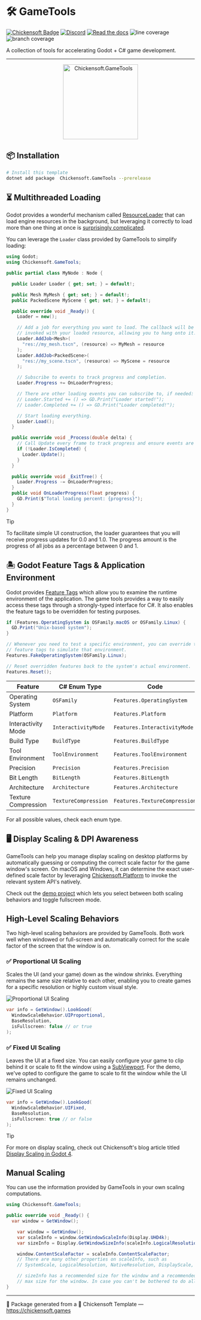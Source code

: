 # 🛠️ GameTools

[![Chickensoft Badge][chickensoft-badge]][chickensoft-website] [![Discord][discord-badge]][discord] [![Read the docs][read-the-docs-badge]][docs] ![line coverage][line-coverage] ![branch coverage][branch-coverage]

A collection of tools for accelerating Godot + C# game development.

---

<p align="center">
<img alt="Chickensoft.GameTools" src="Chickensoft.GameTools/icon.png" width="200">
</p>

## 📦 Installation

```sh
# Install this template
dotnet add package  Chickensoft.GameTools --prerelease
```

## ⏳ Multithreaded Loading

Godot provides a wonderful mechanism called [ResourceLoader] that can load engine resources in the background, but leveraging it correctly to load more than one thing at once is [surprisingly complicated](./Chickensoft.GameTools/src/Loader.cs).

You can leverage the `Loader` class provided by GameTools to simplify loading:

```csharp
using Godot;
using Chickensoft.GameTools;

public partial class MyNode : Node {

  public Loader Loader { get; set; } = default!;

  public Mesh MyMesh { get; set; } = default!;
  public PackedScene MyScene { get; set; } = default!;

  public override void _Ready() {
    Loader = new();

    // Add a job for everything you want to load. The callback will be
    // invoked with your loaded resource, allowing you to hang onto it.
    Loader.AddJob<Mesh>(
      "res://my_mesh.tscn", (resource) => MyMesh = resource
    );
    Loader.AddJob<PackedScene>(
      "res://my_scene.tscn", (resource) => MyScene = resource
    );

    // Subscribe to events to track progress and completion.
    Loader.Progress += OnLoaderProgress;

    // There are other loading events you can subscribe to, if needed:
    // Loader.Started += () => GD.Print("Loader started!");
    // Loader.Completed += () => GD.Print("Loader completed!");

    // Start loading everything.
    Loader.Load();
  }

  public override void _Process(double delta) {
    // Call Update every frame to track progress and ensure events are invoked.
    if (!Loader.IsCompleted) {
      Loader.Update();
    }
  }

  public override void _ExitTree() {
    Loader.Progress -= OnLoaderProgress;
  }
  public void OnLoaderProgress(float progress) {
    GD.Print($"Total loading percent: {progress}");
  }
}
```

> [!TIP]
> To facilitate simple UI construction, the loader guarantees that you will receive progress updates for 0.0 and 1.0. The progress amount is the progress of all jobs as a percentage between 0 and 1.

## 🏝️ Godot Feature Tags & Application Environment

Godot provides [Feature Tags] which allow you to examine the runtime environment of the application. The game tools provides a way to easily access these tags through a strongly-typed interface for C#. It also enables the feature tags to be overridden for testing purposes.

```csharp
if (Features.OperatingSystem is OSFamily.macOS or OSFamily.Linux) {
  GD.Print("Unix-based system");
}

// Whenever you need to test a specific environment, you can override the
// feature tags to simulate that environment.
Features.FakeOperatingSystem(OSFamily.Linux);

// Reset overridden features back to the system's actual environment.
Features.Reset();
```

| Feature             | C# Enum Type         | Code                          |
|---------------------|----------------------|-------------------------------|
| Operating System    | `OSFamily`           | `Features.OperatingSystem`    |
| Platform            | `Platform`           | `Features.Platform`           |
| Interactivity Mode  | `InteractivityMode`  | `Features.InteractivityMode`  |
| Build Type          | `BuildType`          | `Features.BuildType`          |
| Tool Environment    | `ToolEnvironment`    | `Features.ToolEnvironment`    |
| Precision           | `Precision`          | `Features.Precision`          |
| Bit Length          | `BitLength`          | `Features.BitLength`          |
| Architecture        | `Architecture`       | `Features.Architecture`       |
| Texture Compression | `TextureCompression` | `Features.TextureCompression` |

For all possible values, check each enum type.

## 🖥️ Display Scaling & DPI Awareness

GameTools can help you manage display scaling on desktop platforms by automatically guessing or computing the correct scale factor for the game window's screen. On macOS and Windows, it can determine the exact user-defined scale factor by leveraging [Chickensoft.Platform] to invoke the relevant system API's natively.

Check out the [demo project] which lets you select between both scaling behaviors and toggle fullscreen mode.

## High-Level Scaling Behaviors

Two high-level scaling behaviors are provided by GameTools. Both work well when windowed or full-screen and automatically correct for the scale factor of the screen that the window is on.

### ✅ Proportional UI Scaling

Scales the UI (and your game) down as the window shrinks. Everything remains the same size relative to each other, enabling you to create games for a specific resolution or highly custom visual style.

![Proportional UI Scaling](docs/proportional_ui.gif)

```csharp
var info = GetWindow().LookGood(
  WindowScaleBehavior.UIProportional,
  BaseResolution,
  isFullscreen: false // or true
);
```

### ✅ Fixed UI Scaling

Leaves the UI at a fixed size. You can easily configure your game to clip behind it or scale to fit the window using a [SubViewport]. For the demo, we've opted to configure the game to scale to fit the window while the UI remains unchanged.

![Fixed UI Scaling](docs/fixed_ui.gif)

```csharp
var info = GetWindow().LookGood(
  WindowScaleBehavior.UIFixed,
  BaseResolution,
  isFullscreen: true // or false
);
```

> [!TIP]
> For more on display scaling, check out Chickensoft's blog article titled [Display Scaling in Godot 4][display-scaling].
  
## Manual Scaling

You can use the information provided by GameTools in your own scaling computations.

```csharp
using Chickensoft.GameTools;

public override void _Ready() {
  var window = GetWindow();

    var window = GetWindow();
    var scaleInfo = window.GetWindowScaleInfo(Display.UHD4k);
    var sizeInfo = Display.GetWindowSizeInfo(scaleInfo.LogicalResolution);

    window.ContentScaleFactor = scaleInfo.ContentScaleFactor;
    // There are many other properties on scaleInfo, such as
    // SystemScale, LogicalResolution, NativeResolution, DisplayScale, etc.

    // sizeInfo has a recommended size for the window and a recommended min and
    // max size for the window. In case you can't be bothered to do all that.
}
```

---

🐣 Package generated from a 🐤 Chickensoft Template — <https://chickensoft.games>

[chickensoft-badge]: https://raw.githubusercontent.com/chickensoft-games/chickensoft_site/main/static/img/badges/chickensoft_badge.svg
[chickensoft-website]: https://chickensoft.games
[discord-badge]: https://raw.githubusercontent.com/chickensoft-games/chickensoft_site/main/static/img/badges/discord_badge.svg
[discord]: https://discord.gg/gSjaPgMmYW
[read-the-docs-badge]: https://raw.githubusercontent.com/chickensoft-games/chickensoft_site/main/static/img/badges/read_the_docs_badge.svg
[docs]: https://chickensoft.games/docsickensoft%20Discord-%237289DA.svg?style=flat&logo=discord&logoColor=white
[line-coverage]: Chickensoft.GameTools.Tests/badges/line_coverage.svg
[branch-coverage]: Chickensoft.GameTools.Tests/badges/branch_coverage.svg

[ResourceLoader]: https://docs.godotengine.org/en/stable/classes/class_resourceloader.html
[Chickensoft.Platform]: https://github.com/chickensoft-games/Platform
[Feature Tags]: https://docs.godotengine.org/en/stable/tutorials/export/feature_tags.html
[SubViewport]: https://docs.godotengine.org/en/stable/classes/class_subviewport.html
[demo project]: /Chickensoft.GameTools.Demo/src/
[display-scaling]: https://chickensoft.games/blog/display-scaling
